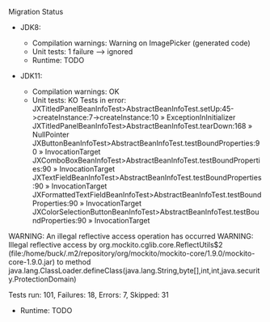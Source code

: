 Migration Status
- JDK8:
  - Compilation warnings: Warning on ImagePicker (generated code)
  - Unit tests: 1 failure --> ignored
  - Runtime: TODO
  
 - JDK11:
   - Compilation warnings: OK
   - Unit tests: KO
Tests in error: 
  JXTitledPanelBeanInfoTest>AbstractBeanInfoTest.setUp:45->createInstance:7->createInstance:10 » ExceptionInInitializer
  JXTitledPanelBeanInfoTest>AbstractBeanInfoTest.tearDown:168 » NullPointer
  JXButtonBeanInfoTest>AbstractBeanInfoTest.testBoundProperties:90 » InvocationTarget
  JXComboBoxBeanInfoTest>AbstractBeanInfoTest.testBoundProperties:90 » InvocationTarget
  JXTextFieldBeanInfoTest>AbstractBeanInfoTest.testBoundProperties:90 » InvocationTarget
  JXFormattedTextFieldBeanInfoTest>AbstractBeanInfoTest.testBoundProperties:90 » InvocationTarget
  JXColorSelectionButtonBeanInfoTest>AbstractBeanInfoTest.testBoundProperties:90 » InvocationTarget

WARNING: An illegal reflective access operation has occurred
WARNING: Illegal reflective access by org.mockito.cglib.core.ReflectUtils$2 (file:/home/buck/.m2/repository/org/mockito/mockito-core/1.9.0/mockito-core-1.9.0.jar) to method java.lang.ClassLoader.defineClass(java.lang.String,byte[],int,int,java.security.ProtectionDomain)


Tests run: 101, Failures: 18, Errors: 7, Skipped: 31


   - Runtime: TODO